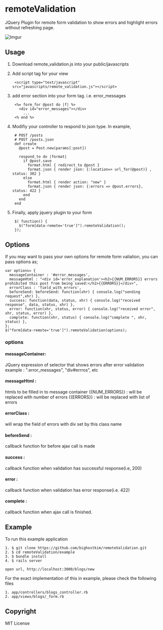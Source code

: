 # remoteValidation
JQuery Plugin for remote form validation to show errors and highlight errors without refreshing page.

![Imgur](http://i.imgur.com/isq1ndx.png)

## Usage

1. Download remote_validation.js into your public/javascripts

2. Add script tag for your view
    
        <script type="text/javascript" src="javascripts/remote_validation.js"></script>

3. add error section into your form tag. i.e. error_messages
    
        <%= form_for @post do |f| %>
          <div id="error_messages"></div>
            ...
        <% end %>

4. Modifiy your controller to respond to json type. In example,

        # POST /posts
        # POST /posts.json
        def create
          @post = Post.new(params[:post])    
    
          respond_to do |format|
            if @post.save
              format.html { redirect_to @post }
              format.json { render json: {:location=> url_for(@post)} , status: 302 }
            else
              format.html { render action: "new" }
              format.json { render json: {:errors => @post.errors}, status: 422 }
            end
          end
        end


5. Finally, apply jquery plugin to your form

        $( function() {
          $("form[data-remote='true']").remoteValidation();
        });

## Options
    
If you may want to pass your own options for remote form valiation, you can pass options as;

    var options= {
      messageContainer : '#error_messages',
      messageHtml : "<div id='error_explanation'><h2>{{NUM_ERRORS}} errors prohibited this post from being saved:</h2>{{ERRORS}}</div>",
      errorClass : 'field_with_errors',
      beforeSend: beforeSend: function(xhr) { console.log("sending request",xhr) },
      success: function(data, status, xhr) { console.log("received response", data, status, xhr) },
      error: function(xhr, status, error) { console.log("received error", xhr, status, error) },
      complete: function(xhr, status) { console.log("complete ", xhr, status) },
    };
    $("form[data-remote='true']").remoteValidation(options);

### options

#### messageContainer: 
  JQuery expression of selector that shows errors after error validation
  example : ".error_messages", "div#errros", etc

#### messageHtml : 
  htmls to be filled in to message container
  {{NUM_ERRORS}} : will be replaced with number of errors
  {{ERRORS}} : will be replaced with list of errors
 
#### errorClass :
  will wrap the field of errors with div set by this class name

#### beforeSend : 
  callback function for before ajax call is made

#### success : 
  callback function when validation has successful response(i.e, 200)

#### error : 
  callback function when validation has error response(i.e. 422)

#### complete : 
  callback function when ajax call is finished.

## Example
  To run this example application

    1. $ git clone https://github.com/bighostkim/remoteValidation.git
    2. $ cd remoteValidation/example
    3. $ bundle install
    4. $ rails server

    open url, http://localhost:3000/blogs/new

  For the exact implementation of this in example, please check the following files

    1. app/controllers/blogs_controller.rb
    2. app/views/blogs/_form.rb

## Copyright

MIT License
